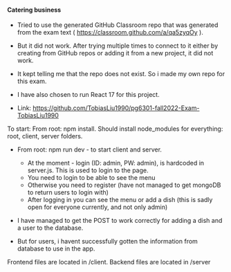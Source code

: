 #### Catering business

* Tried to use the generated GitHub Classroom repo that was generated from the exam text ( https://classroom.github.com/a/qa5zyqOy ).
* But it did not work. After trying multiple times to connect to it either by creating from GitHub repos or adding it from a new project, it did not work.
* It kept telling me that the repo does not exist. So i made my own repo for this exam.
* I have also chosen to run React 17 for this project.

* Link: https://github.com/TobiasLiu1990/pg6301-fall2022-Exam-TobiasLiu1990



To start:
From root: npm install. Should install node_modules for everything: root, client, server folders.

* From root: npm run dev - to start client and server.
    - At the moment - login (ID: admin, PW: admin), is hardcoded in server.js. This is used to login to the page.
    - You need to login to be able to see the menu
    - Otherwise you need to register (have not managed to get mongoDB to return users to login with)
    - After logging in you can see the menu or add a dish (this is sadly open for everyone currently, and not only admin)
  
* I have managed to get the POST to work correctly for adding a dish and a user to the database.
* But for users, i havent successfully gotten the information from database to use in the app.


Frontend files are located in /client.
Backend files are located in /server


